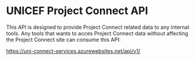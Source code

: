 # UNICEF Project Connect API

This API is designed to provide Project Connect related data to any internal tools.
Any tools that wants to acces Project Connect data without affecting the Project Connect site can consume this API:

https://uni-connect-services.azurewebsites.net/api/v1/
